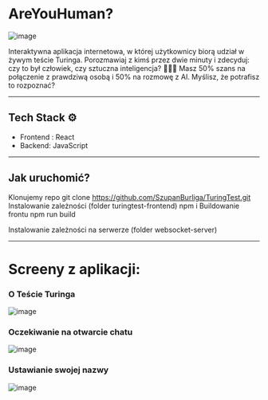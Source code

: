 # AreYouHuman?
![image](https://github.com/user-attachments/assets/e6096644-4141-4afc-98fb-88edaf4f668a)

Interaktywna aplikacja internetowa, w której użytkownicy biorą udział w żywym teście Turinga. Porozmawiaj z kimś przez dwie minuty i zdecyduj: czy to był człowiek, czy sztuczna inteligencja? 🤔💬🧠 Masz 50% szans na połączenie z prawdziwą osobą i 50% na rozmowę z AI. Myślisz, że potrafisz to rozpoznać?
___

## Tech Stack ⚙️
- Frontend : React
- Backend: JavaScript
___
## Jak uruchomić?
Klonujemy repo
git clone https://github.com/SzupanBurliga/TuringTest.git
Instalowanie zależności 
(folder turingtest-frontend)
npm i
Buildowanie frontu
npm run build

Instalowanie zależności na serwerze
(folder websocket-server)

___
# Screeny z aplikacji:
### O Teście Turinga
![image](https://github.com/user-attachments/assets/d851a97d-6f7a-4f7b-8a0b-8015d31709fb)

### Oczekiwanie na otwarcie chatu
![image](https://github.com/user-attachments/assets/408e98e9-07b7-4f66-acb6-37a1924f37a6)

### Ustawianie swojej nazwy
![image](https://github.com/user-attachments/assets/fc126601-2c99-42cd-9271-293beff17c7c)

